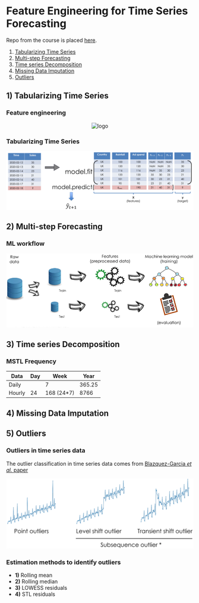 # Feature Engineering for Time Series Forecasting

Repo from the course is placed [here](https://github.com/trainindata/feature-engineering-for-time-series-forecasting).

1. [Tabularizing Time Series](#one)
2. [Multi-step Forecasting](#two)
3. [Time series Decomposition](#three)
4. [Missing Data Imputation](#four)
5. [Outliers](#five)

## 1) <a id='one'></a> Tabularizing Time Series 

### Feature engineering

<div align="center">
<img src="https://github.com/razielar/feature_engineering_ts_forecasting/blob/main/img/features_classification_schema.png" alt="logo"></img>
</div>

### Tabularizing Time Series

<div align="center">
<img src="https://github.com/razielar/feature_engineering_ts_forecasting/blob/main/img/tabularize_ts_ml.png" alt="logo"></img>
</div>

## 2) <a id='two'></a> Multi-step Forecasting

### ML workflow

<div align="center">
<img src="https://github.com/razielar/feature_engineering_ts_forecasting/blob/main/img/ml_workflow.png" alt="logo"></img>
</div>

## 3) <a id='three'></a> Time series Decomposition

### MSTL Frequency

| Data | Day | Week | Year |
|----------|----------|----------|----------|
| Daily  |  | 7 | 365.25 |
| Hourly | 24 | 168 (24*7) | 8766 |

## 4) <a id='four'></a> Missing Data Imputation

## 5) <a id='five'></a> Outliers

### Outliers in time series data

The outlier classification in time series data comes from [Blazquez-Garcia *et al.* paper](https://arxiv.org/pdf/2002.04236.pdf)

<div align="center">
<img src="https://github.com/razielar/feature_engineering_ts_forecasting/blob/main/img/outlier_clf.png" alt="logo"></img>
</div>

### Estimation methods to identify outliers

* **1)** Rolling mean
* **2)** Rolling median
* **3)** LOWESS residuals
* **4)** STL residuals

